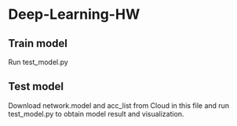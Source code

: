 # Deep-Learning-HW
## Train model
Run test_model.py
## Test model
Download network.model and acc_list from Cloud in this file and run test_model.py to obtain model result and visualization.
